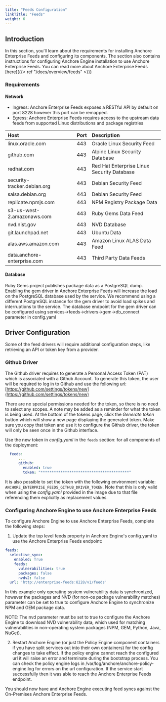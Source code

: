 ```yaml
---
title: "Feeds Configuration"
linkTitle: "Feeds"
weight: 6
---
```


## Introduction

In this section, you'll learn about the requirements for installing Anchore Enterprise Feeds and configuring its components. The section also contains instructions for configuring Anchore Engine installation to use Anchore Enterprise Feeds. You can read more about Anchore Enterprise Feeds [here]({{< ref "/docs/overview/feeds" >}})

### Requirements

#### Network

- Ingress: Anchore Enterprise Feeds exposes a RESTful API by default on port 8228 however this port can be remapped.
- Egress: Anchore Enterprise Feeds requires access to the upstream data feeds from supported Linux distributions and package registries

| Host | Port | Description |
| :---- | :---- | :----------- |
| linux.oracle.com | 443 | Oracle Linux Security Feed |
| github.com | 443 | Alpine Linux Security Database |
| redhat.com | 443 | Red Hat Enterprise Linux Security Database |
| security-tracker.debian.org | 443 | Debian Security Feed |
| salsa.debian.org | 443 | Debian Security Feed |
| replicate.npmjs.com | 443 | NPM Registry Package Data |
| s3-us-west-2.amazonaws.com | 443 | Ruby Gems Data Feed |
| nvd.nist.gov | 443 | NVD Database |
| git.launchpad.net | 443 | Ubuntu Data |
| alas.aws.amazon.com | 443 | Amazon Linux ALAS Data Feed |
| data.anchore-enterprise.com | 443 | Third Party Data Feeds|

#### Database

Ruby Gems project publishes package data as a PostgreSQL dump. Enabling the gem driver in Anchore Enterprise Feeds will increase the load on the PostgreSQL database used by the service. We recommend using a different PostgreSQL instance for the gem driver to avoid load spikes and interruptions to the service. The database endpoint for the gem driver can be configured using services->feeds->drivers->gem->db_connect parameter in config.yaml

## Driver Configuration

Some of the feed drivers will require additional configuration steps, like retrieving an API or token key from a provider.

### Github Driver

The Github driver requires to generate a Personal Access Token (PAT) which is associated with a Github Account. To generate this token, the user will be required to log in to Github and use the following url: [https://github.com/settings/tokens/new](https://github.com/settings/tokens/new)

There are no special permissions needed for the token, so there is no need to select any scopes. A note may be added as a reminder for what the token is being used. At the bottom of the tokens page, click the *Generate token* button which will show a new page displaying the generated token. Make sure you copy that token and use it to configure the Github driver, the token will only be seen once in the Github interface.

Use the new token in _config.yaml_ in the `feeds` section: for all components of the deployment:

```YAML
  feeds:
      ...
      github:
        enabled: true
        token: "****************************************"
```

It is also possible to set the token with the following environment variable: `ANCHORE_ENTERPRISE_FEEDS_GITHUB_DRIVER_TOKEN`. Note that this is only valid when using the _config.yaml_ provided in the image due to that file referencing them explicitly as replacement values.

### Configuring Anchore Engine to use Anchore Enterprise Feeds

To configure Anchore Engine to use Anchore Enterprise Feeds, complete the following steps:

1. Update the top level feeds property in Anchore Engine's config.yaml to use the Anchore Enterprise Feeds endpoint:

```YAML
feeds:
  selective_sync:
    enabled: True
    feeds:
      vulnerabilities: true
      packages: false
      nvdv2: false
  url: 'http://enterprise-feeds:8228/v1/feeds'
```

In this example only operating system vulnerability data is synchronized, however the packages and NVD (for non-os package vulnerability matches) parameter can be set to true to configure Anchore Engine to synchronize NPM and GEM package data.

NOTE: The nvd parameter must be set to true to configure the Anchore Engine to download NVD vulnerability data, which used for matching vulnerabilities in non-operating system packages (NPM, GEM, Python, Java, NuGet).

2. Restart Anchore Engine (or just the Policy Engine component containers if you have split services out into their own containers) for the config changes to take effect. If the policy engine cannot reach the configured url it will raise an error and terminate during the bootstrap process. You can check the policy engine logs in /var/log/anchore/anchore-policy-engine.log for errors on the url configuration. If the service start successfully then it was able to reach the Anchore Enterprise Feeds endpoint.

You should now have and Anchore Engine executing feed syncs against the On-Premises Anchore Enterprise Feeds.


